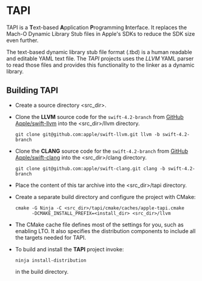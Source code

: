 # TAPI

TAPI is a **T**ext-based **A**pplication **P**rogramming **I**nterface. It
replaces the Mach-O Dynamic Library Stub files in Apple's SDKs to reduce the SDK
size even further.

The text-based dynamic library stub file format (.tbd) is a human readable and
editable YAML text file. The _TAPI_ projects uses the _LLVM_ YAML parser to read
those files and provides this functionality to the linker as a dynamic library.


## Building TAPI

*   Create a source directory <src_dir>.
*   Clone the **LLVM** source code for the `swift-4.2-branch` from
    [GitHub Apple/swift-llvm](https://github.com/apple/swift-llvm) into the
    <src_dir>/llvm directory.

    `git clone git@github.com:apple/swift-llvm.git llvm -b swift-4.2-branch`

*   Clone the **CLANG** source code for the `swift-4.2-branch` from
    [GitHub Apple/swift-clang](https://github.com/apple/swift-clang) into the
    <src_dir>/clang directory.

    `git clone git@github.com:apple/swift-clang.git clang -b swift-4.2-branch`

*   Place the content of this tar archive into the <src_dir>/tapi directory.

*   Create a separate build directory and configure the project with CMake:
    ```
    cmake -G Ninja -C <src_dir>/tapi/cmake/caches/apple-tapi.cmake
          -DCMAKE_INSTALL_PREFIX=<install_dir> <src_dir>/llvm
    ```

*   The CMake cache file defines most of the settings for you, such as enabling
    LTO. It also specifies the distribution components to include all the
    targets needed for TAPI.

*   To build and install the **TAPI** project invoke:
    ```
    ninja install-distribution
    ```
    in the build directory.
